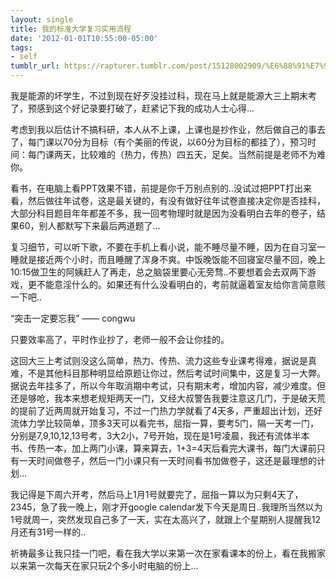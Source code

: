 ```yaml
---
layout: single
title: 我的标准大学复习实用流程
date: '2012-01-01T10:55:00-05:00'
tags:
- self
tumblr_url: https://rapturer.tumblr.com/post/15128002909/%E6%88%91%E7%9A%84%E6%A0%87%E5%87%86%E5%A4%A7%E5%AD%A6%E5%A4%8D%E4%B9%A0%E5%AE%9E%E7%94%A8%E6%B5%81%E7%A8%8B
---
```

我是能源的坏学生，不过到现在好歹没挂过科，现在马上就是能源大三上期末考了，预感到这个好记录要打破了，赶紧记下我的成功人士心得…

考虑到我以后估计不搞科研，本人从不上课，上课也是抄作业，然后做自己的事去了，每门课以70分为目标（有个美丽的传说，以60分为目标的都挂了），预习时间：每门课两天，比较难的（热力，传热）四五天，足矣。当然前提是老师不为难你。

看书，在电脑上看PPT效果不错，前提是你千万别点别的..没试过把PPT打出来看，然后做往年试卷，这是最关键的，有没有做好往年试卷直接决定你是否挂科，大部分科目题目年年都差不多，我一回考物理时就是因为没看明白去年的卷子，结果60，别人都默写下来最后两道题了…

复习细节，可以听下歌，不要在手机上看小说，能不睡尽量不睡，因为在自习室一睡就是接近两个小时，而且睡醒了浑身不爽。中饭晚饭能不回寝室尽量不回，晚上10:15做卫生的阿姨赶人了再走，总之脑袋里要心无旁骛..不要想着会去双两下游戏，更不能意淫什么的。如果还有什么没看明白的，考前就逼着室友给你言简意赅一下吧..

“突击一定要忘我” —— congwu

只要效率高了，平时作业抄了，老师一般不会让你挂的。

这回大三上考试则没这么简单，热力、传热、流力这些专业课考得难，据说是真难，不是其他科目那种明显给原题让你过，然后考试时间集中，这是复习一大弊。据说去年挂多了，所以今年取消期中考试，只有期末考，增加内容，减少难度。但还是够呛，我本来想老规矩两天一门，又经大叔警告我要注意这几门，于是破天荒的提前了近两周就开始复习，不过一门热力学就看了4天多，严重超出计划，还好流体力学比较简单，顶多3天可以看完书，屈指一算，要考5门，隔一天考一门，分别是7,9,10,12,13号考，3大2小，7号开始，现在是1号凌晨，我还有流体半本书、传热一本，加上两门小课，算来算去，1+3=4天后看完大课书，每门大课前只有一天时间做卷子，然后一门小课只有一天时间看书加做卷子，这还是最理想的计划…

我记得是下周六开考，然后马上1月1号就要完了，屈指一算以为只剩4天了，2345，急了我一晚上，刚才开google calendar发下今天是周日..我理所当然以为1号就周一，突然发现自己多了一天，实在太高兴了，就跟上个星期别人提醒我12月还有31号一样的..

祈祷最多让我只挂一门吧，看在我大学以来第一次在家看课本的份上，看在我搬家以来第一次每天在家只玩2个多小时电脑的份上…

